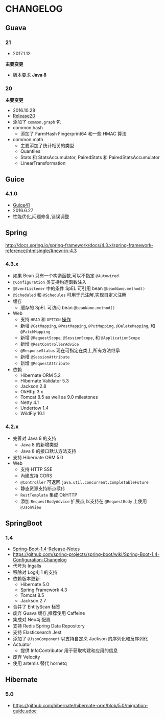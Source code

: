 # CHANGELOG

## Guava
### 21
* 2017.1.12

__主要变更__

* 版本要求 __Java 8__


### 20

__主要变更__

* 2016.10.28
* [Release20](https://github.com/google/guava/wiki/Release20)
* 添加了 `common.graph` 包
* common.hash
  * 添加了 FarmHash Fingerprint64 和一些 HMAC 算法
* common.math
  * 主要添加了统计相关的类型
  * Quantiles
  * Stats 和 StatsAccumulator, PairedStats 和 PairedStatsAccumulator
  * LinearTransformation


## Guice
### 4.1.0

* [Guice41](https://github.com/google/guice/wiki/Guice41)
* 2016.6.27
* 性能优化,问题修复,错误调整

## Spring
http://docs.spring.io/spring-framework/docs/4.3.x/spring-framework-reference/htmlsingle/#new-in-4.3
### 4.3.x

* 如果 Bean 只有一个构造函数,可以不指定 `@Autowired`
* `@Configuration` 类支持构造函数注入
* `@EventListener` 中的条件 SpEL 可引用 bean `@beanName.method()`
* `@Scheduled` 和 `@Schedules` 可用于元注解,实现自定义注解
* 缓存
  * 缓存的 SpEL 可访问 bean `@beanName.method()`
* Web
  * 支持 `HEAD` 和 `OPTION` [操作](http://docs.spring.io/spring-framework/docs/4.3.x/spring-framework-reference/htmlsingle/#mvc-ann-requestmapping-head-options)
  * 新增 `@GetMapping`, `@PostMapping`, `@PutMapping`, `@DeleteMapping`, 和 `@PatchMapping`
  * 新增 `@RequestScope`, `@SessionScope`, 和 `@ApplicationScope`
  * 新增 `@RestControllerAdvice`
  * `@ResponseStatus` 现在可指定在类上,所有方法继承
  * 新增 `@SessionAttribute`
  * 新增 `@RequestAttribute`
* 依赖
  * Hibernate ORM 5.2
  * Hibernate Validator 5.3
  * Jackson 2.8
  * OkHttp 3.x
  * Tomcat 8.5 as well as 9.0 milestones
  * Netty 4.1
  * Undertow 1.4
  * WildFly 10.1

### 4.2.x


* 完善对 Java 8 的支持
  * Java 8 的新增类型
  * Java 8 的接口默认方法支持
* 支持 Hibernate ORM 5.0
* Web
  * 支持 HTTP SSE
  * 內建支持 CORS
  * `@Controller` 可返回 `java.util.concurrent.CompletableFuture`
  * 静态资源支持断点续传
  * `RestTemplate` 集成 OkHTTP
  * 添加 `RequestBodyAdvice` 扩展点,以支持在 `@RequestBody` 上使用 `@JsonView`

## SpringBoot

### 1.4
* [Spring-Boot-1.4-Release-Notes](https://github.com/spring-projects/spring-boot/wiki/Spring-Boot-1.4-Release-Notes)
* https://github.com/spring-projects/spring-boot/wiki/Spring-Boot-1.4-Configuration-Changelog
* 代号为 Ingalls
* 移除对 Log4j 1 的支持
* 依赖版本更新
  * Hibernate 5.0
  * Spring Framework 4.3
  * Tomcat 8.5
  * Jackson 2.7
* 合并了 EntityScan 标签
* 废弃 Guava 缓存,推荐使用 Caffeine
* 集成对 Neo4j 配置
* 支持 Redis Spring Data Repository
* 支持 Elasticsearch Jest
* 添加了 `@JsonComponent` 以支持自定义 Jackson 的序列化和反序列化
* Actuator
  * 提供 InfoContributor 用于获取构建和应用的信息
* 废弃 Velocity
* 使用 artemis 替代 hornetq

## Hibernate
### 5.0
* https://github.com/hibernate/hibernate-orm/blob/5.0/migration-guide.adoc
